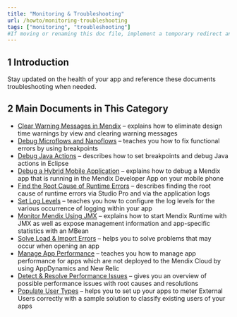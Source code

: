 ```yaml
---
title: "Monitoring & Troubleshooting"
url: /howto/monitoring-troubleshooting
tags: ["monitoring", "troubleshooting"]
#If moving or renaming this doc file, implement a temporary redirect and let the respective team know they should update the URL in the product. See Mapping to Products for more details.
---
```


## 1 Introduction

Stay updated on the health of your app and reference these documents troubleshooting when needed.

## 2 Main Documents in This Category

* [Clear Warning Messages in Mendix](clear-warning-messages) – explains how to eliminate design time warnings by view and clearing warning messages
* [Debug Microflows and Nanoflows](debug-microflows-and-nanoflows) – teaches you how to fix functional errors by using breakpoints
* [Debug Java Actions](debug-java-actions) – describes how to set breakpoints and debug Java actions in Eclipse
* [Debug a Hybrid Mobile Application](debug-a-hybrid-mobile-application) – explains how to debug a Mendix app that is running in the Mendix Developer App on your mobile phone
* [Find the Root Cause of Runtime Errors](finding-the-root-cause-of-runtime-errors) – describes finding the root cause of runtime errors via Studio Pro and via the application logs
* [Set Log Levels](log-levels) – teaches you how to configure the log levels for the various occurrence of logging within your app
* [Monitor Mendix Using JMX](monitoring-mendix-using-jmx) – explains how to start Mendix Runtime with JMX as well as expose management information and app-specific statistics with an MBean
* [Solve Load & Import Errors](solving-load-and-import-errors) – helps you to solve problems that may occur when opening an app
* [Manage App Performance](manage-app-performance) – teaches you how to manage app performance for apps which are not deployed to the Mendix Cloud by using AppDynamics and New Relic
* [Detect & Resolve Performance Issues](detect-and-resolve-performance-issues) – gives you an overview of possible performance issues with root causes and resolutions
* [Populate User Types](populate-user-type) – helps you to set up your apps to meter External Users correctly with a sample solution to classify existing users of your apps
